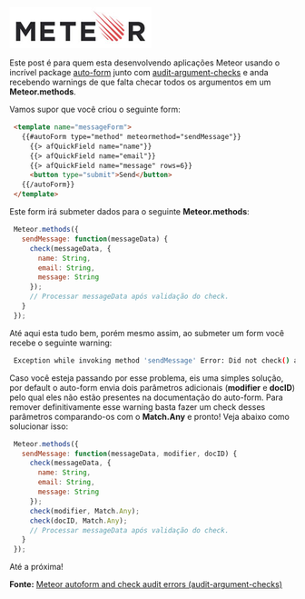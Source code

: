 ![Meteor](../images/meteor-logo.jpg "Meteor")

Este post é para quem esta desenvolvendo aplicações Meteor usando o incrível package [auto-form](https://atmospherejs.com/aldeed/autoform) junto com [audit-argument-checks](https://atmospherejs.com/meteor/audit-argument-checks) e anda recebendo warnings de que falta checar todos os argumentos em um **Meteor.methods**.

Vamos supor que você criou o seguinte form:

``` html
 <template name="messageForm">
   {{#autoForm type="method" meteormethod="sendMessage"}}
     {{> afQuickField name="name"}}
     {{> afQuickField name="email"}}
     {{> afQuickField name="message" rows=6}}
     <button type="submit">Send</button>
   {{/autoForm}}
 </template>
``` 

Este form irá submeter dados para o seguinte **Meteor.methods**:

``` javascript
 Meteor.methods({
   sendMessage: function(messageData) {
     check(messageData, {
       name: String,
       email: String,
       message: String
     });
     // Processar messageData após validação do check.
   }
 });
``` 

Até aqui esta tudo bem, porém mesmo assim, ao submeter um form você recebe o seguinte warning:

``` bash
 Exception while invoking method 'sendMessage' Error: Did not check() all arguments during call to 'sendMessage'
``` 

Caso você esteja passando por esse problema, eis uma simples solução, por default o auto-form envia dois parâmetros adicionais (**modifier** e **docID**) pelo qual eles não estão presentes na documentação do auto-form. Para remover definitivamente esse warning basta fazer um check desses parâmetros comparando-os com o **Match.Any** e pronto! Veja abaixo como solucionar isso:

``` javascript
 Meteor.methods({
   sendMessage: function(messageData, modifier, docID) {
     check(messageData, {
       name: String,
       email: String,
       message: String
     });
     check(modifier, Match.Any);
     check(docID, Match.Any);
     // Processar messageData após validação do check.
   }
 });
``` 

Até a próxima!

**Fonte:** [Meteor autoform and check audit errors (audit-argument-checks)](http://sunkay.github.io/meteor/2015/02/24/autoform-audit)